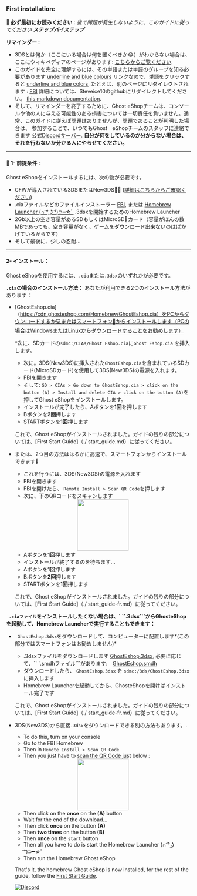 ### __First installation:__


**📙 必ず最初にお読みください :**
*後で問題が発生しないように、このガイドに従ってください **ステップバイステップ***

**リマインダー :**
* 3DSとは何か（ここにいる場合は何を置くべきか😂）がわからない場合は、ここにウィキペディアのページがあります: [こちらからご覧ください](https://ja.m.wikipedia.org/wiki/%E3%83%8B%E3%83%B3%E3%83%86%E3%83%B3%E3%83%89%E3%83%BC3DS).
* このガイドを完全に理解するには、その単語または単語のグループを知る必要があります [underline and blue colours]() リンクなので、単語をクリックすると [underline and blue colors](), たとえば、別のページにリダイレクトされます : [FBI](https://github.com/Steveice10/FBI) 詳細については、Steveice10のgithubにリダイレクトしてください。 [this markdown documentation](https://cours-web.ch/divers/markdown/).
* そして、リマインダーを終了するために、Ghost eShopチームは、コンソールや他の人に与える可能性のある損害については一切責任を負いません。通常、このガイドに従えば問題はありませんが、問題であることが判明した場合は、 参加することで、いつでもGhost　eShopチームのスタッフに連絡できます [公式Discordサーバー](https://discord.gg/ENFGnYrKMf).
**自分が何をしているのか分からない場合は、それを行わないか分かる人にやらせてください。**

___
#### 🏁 1- 前提条件 :
Ghost eShopをインストールするには、次の物が必要です。

* CFWが導入されている3DSまたはNew3DS🏴‍☠️  ([詳細はこちらからご確認ください](https://3ds.hacks.guide/ja_JP/))
* .ciaファイルなどのファイルインストーラー [FBI](https://github.com/Steveice10/FBI), または [Homebrew Launcher (∩ ͡° ͜ʖ ͡°)⊃━☆ﾟ](https://github.com/fincs/new-hbmenu) .3dsxを開始するためのHomebrew Launcher
* 2Gb以上の空き容量があるSDもしくはMicroSD💾カード（容量がほんの数MBであっても、空き容量がなく、ゲームをダウンロード出来ないのはばかげているからです）
* そして最後に、少しの忍耐...

___
#### 2- インストール：

Ghost eShopを使用するには、```.cia```または```.3dsx```のいずれかが必要です。

**```.cia```の場合のインストール方法：**
あなたが利用できる2つのインストール方法があります：
* [GhostEshop.cia]（https://cdn.ghosteshop.com/Homebrew/GhostEshop.cia）をPCからダウンロードするか💻またはスマートフォン📱からインストールします（PCの場合はWindowsまたはLinuxからダウンロードすることをお勧めします）

    *次に、SDカードの```sdmc:/CIAs/Ghost Eshop.cia```に```Ghost Eshop.cia``` を挿入します。
    * 次に。3DS(New3DS)に挿入された```GhostEshop.cia```を含まれているSDカード(MicroSDカード)を使用して3DS(New3DS)の電源を入れます。
    * FBIを開きます
    * そして: ```SD > CIAs > Go down to GhostEshop.cia > click on the button (A) > Install and delete CIA > click on the button (A)```を押してGhost eShopをインストールします。
    * インストールが完了したら、Aボタンを**1回**を押します
    * Bボタンを**2回**押します
    * STARTボタンを**1回**押します
    
    これで、Ghost eShopがインストールされました。ガイドの残りの部分については、[First Start Guide]（./ start_guide.md）に従ってください。

* または、2つ目の方法ははるかに高速で、スマートフォンからインストールできます📱

    * これを行うには、3DS(New3DS)の電源を入れます
    * FBIを開きます
    * FBIを開けたら、 ```Remote Install > Scan QR Code```を押します
    * 次に、下のQRコードをスキャンします 
    <div align="center"><img src="https://cdn.ghosteshop.com/Homebrew/GhostEshop%20%28.cia%29.png" height="140px"></div>
    
    * Aボタンを**1回**押します
    * インストールが終了するのを待ちます...
    * Aボタンを**1回**押します
    * Bボタンを**2回**押します
    * STARTボタンを**1回**押します

    これで、Ghost eShopがインストールされました。ガイドの残りの部分については、[First Start Guide]（./ start_guide-fr.md）に従ってください。

**``` .ciaファイル```をインストールしたくない場合は、` ``.3dsx```からGhosteShopを起動して、Homebrew Launcherで実行することもできます：**
*  ``` GhostEshop.3dsx```をダウンロードして、コンピューターに配置します*(この部分ではスマートフォンはお勧めしません)*
   * .3dsxファイルをダウンロードします [GhostEshop.3dsx](https://cdn.ghosteshop.com/Homebrew/GhostEshop.3dsx), 必要に応じて、`` `.smdhファイル```があります:　[GhostEshop.smdh](https://cdn.ghosteshop.com/Homebrew/GhostEshop.smdh)
    * ダウンロードしたら、 ```GhostEshop.3dsx``` を ```sdmc:/3ds/GhostEshop.3dsx```に挿入します
    * Homebrew Launcherを起動してから、GhosteShopを開けばインストール完了です
    
    これで、Ghost eShopがインストールされました。ガイドの残りの部分については、[First Start Guide]（./ start_guide-fr.md）に従ってください。

* 3DS(New3DS)から直接```.3dsx```をダウンロードできる別の方法もあります。.
    * To do this, turn on your console
    * Go to the FBI Homebrew
    * Then in ```Remote Install > Scan QR Code```
    * Then you just have to scan the QR Code just below :
    <div align="center"><img src="https://cdn.ghosteshop.com/Homebrew/GhostEshop%20%28.3dsx%29.png" height="140px"></div>

    * Then click on the **once** on the **(A)** button
    * Wait for the end of the download...
    * Then click **once** on the button **(A)**
    * Then **two times** on the button **(B)**
    * Then **once** on the ```start``` button
    * Then all you have to do is start the Homebrew Launcher (∩ ͡° ͜ʖ ͡°)⊃━☆ﾟ
    * Then run the Homebrew Ghost eShop

    That's it, the homebrew Ghost eShop is now installed, for the rest of the guide, follow the [First Start Guide](./start_guide-fr.md).

    [![Discord](https://discordapp.com/api/guilds/633965704424718336/widget.png?style=banner3&time)](https://discord.gg/9Rqvh9F)
